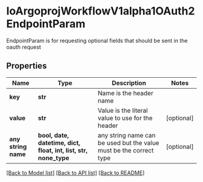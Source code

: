 # IoArgoprojWorkflowV1alpha1OAuth2EndpointParam

EndpointParam is for requesting optional fields that should be sent in the oauth request

## Properties
Name | Type | Description | Notes
------------ | ------------- | ------------- | -------------
**key** | **str** | Name is the header name | 
**value** | **str** | Value is the literal value to use for the header | [optional] 
**any string name** | **bool, date, datetime, dict, float, int, list, str, none_type** | any string name can be used but the value must be the correct type | [optional]

[[Back to Model list]](../README.md#documentation-for-models) [[Back to API list]](../README.md#documentation-for-api-endpoints) [[Back to README]](../README.md)


